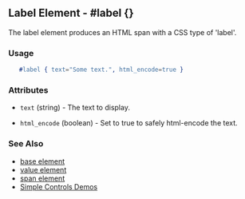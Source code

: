 <!-- dash: #label | Element | ###:Section -->



## Label Element - #label {}

  The label element produces an HTML span with a CSS type of 'label'.

### Usage

```erlang
   #label { text="Some text.", html_encode=true }

```

### Attributes

   * `text` (string) - The text to display.

   * `html_encode` (boolean) - Set to true to safely html-encode the text.

### See Also

 *  [base element](./element_base.md)
 *  [value element](./value.md)
 *  [span element](./span.md)
 *  [Simple Controls Demos](http://nitrogenproject.com/demos/simplecontrols)
